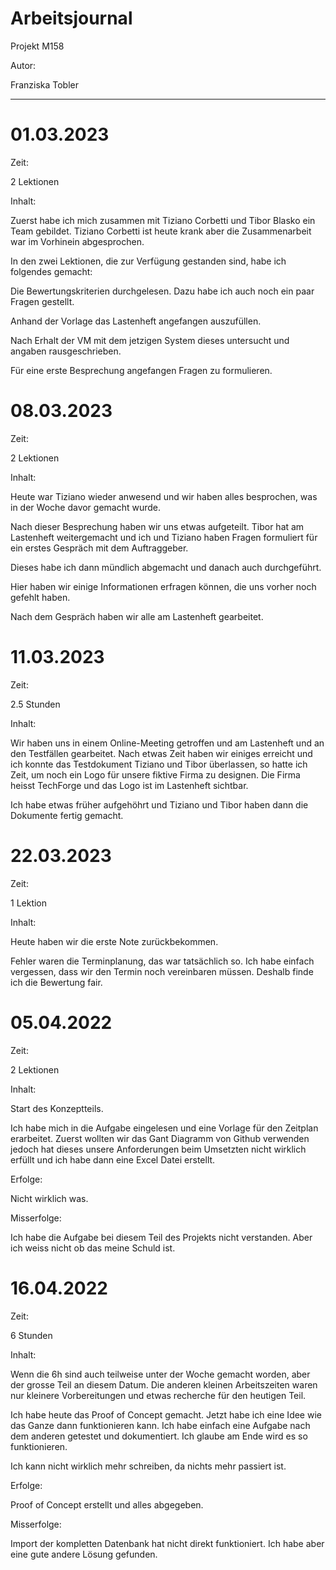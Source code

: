 # Arbeitsjournal

Projekt M158

Autor:

Franziska Tobler

---

# 01.03.2023

Zeit:

2 Lektionen

Inhalt:

Zuerst habe ich mich zusammen mit Tiziano Corbetti und Tibor Blasko ein Team gebildet. Tiziano Corbetti ist heute krank aber die Zusammenarbeit war im Vorhinein abgesprochen.

In den zwei Lektionen, die zur Verfügung gestanden sind, habe ich folgendes gemacht:

Die Bewertungskriterien durchgelesen. Dazu habe ich auch noch ein paar Fragen gestellt.

Anhand der Vorlage das Lastenheft angefangen auszufüllen.

Nach Erhalt der VM mit dem jetzigen System dieses untersucht und angaben rausgeschrieben.

Für eine erste Besprechung angefangen Fragen zu formulieren.

# 08.03.2023

Zeit:

2 Lektionen

Inhalt:

Heute war Tiziano wieder anwesend und wir haben alles besprochen, was in der Woche davor gemacht wurde.

Nach dieser Besprechung haben wir uns etwas aufgeteilt. Tibor hat am Lastenheft weitergemacht und ich und Tiziano haben Fragen formuliert für ein erstes Gespräch mit dem Auftraggeber.

Dieses habe ich dann mündlich abgemacht und danach auch durchgeführt.

Hier haben wir einige Informationen erfragen können, die uns vorher noch gefehlt haben.

Nach dem Gespräch haben wir alle am Lastenheft gearbeitet.

# 11.03.2023

Zeit:

2.5 Stunden

Inhalt:

Wir haben uns in einem Online-Meeting getroffen und am Lastenheft und an den Testfällen gearbeitet. Nach etwas Zeit haben wir einiges erreicht und ich konnte das Testdokument Tiziano und Tibor überlassen, so hatte ich Zeit, um noch ein Logo für unsere fiktive Firma zu designen. Die Firma heisst TechForge und das Logo ist im Lastenheft sichtbar.

Ich habe etwas früher aufgehöhrt und Tiziano und Tibor haben dann die Dokumente fertig gemacht.

# 22.03.2023

Zeit:

1 Lektion

Inhalt:

Heute haben wir die erste Note zurückbekommen.

Fehler waren die Terminplanung, das war tatsächlich so. Ich habe einfach vergessen, dass wir den Termin noch vereinbaren müssen. Deshalb finde ich die Bewertung fair.

# 05.04.2022

Zeit:

2 Lektionen

Inhalt:

Start des Konzeptteils.

Ich habe mich in die Aufgabe eingelesen und eine Vorlage für den Zeitplan erarbeitet. Zuerst wollten wir das Gant Diagramm von Github verwenden jedoch hat dieses unsere Anforderungen beim Umsetzten nicht wirklich erfüllt und ich habe dann eine Excel Datei erstellt.

Erfolge:

Nicht wirklich was.

Misserfolge:

Ich habe die Aufgabe bei diesem Teil des Projekts nicht verstanden. Aber ich weiss nicht ob das meine Schuld ist.

# 16.04.2022

Zeit:

6 Stunden

Inhalt:

Wenn die 6h sind auch teilweise unter der Woche gemacht worden, aber der grosse Teil an diesem Datum. Die anderen kleinen Arbeitszeiten waren nur kleinere Vorbereitungen und etwas recherche für den heutigen Teil.

Ich habe heute das Proof of Concept gemacht. Jetzt habe ich eine Idee wie das Ganze dann funktionieren kann. Ich habe einfach eine Aufgabe nach dem anderen getestet und dokumentiert. Ich glaube am Ende wird es so funktionieren.

Ich kann nicht wirklich mehr schreiben, da nichts mehr passiert ist.

Erfolge:

Proof of Concept erstellt und alles abgegeben.

Misserfolge:

Import der kompletten Datenbank hat nicht direkt funktioniert. Ich habe aber eine gute andere Lösung gefunden.
